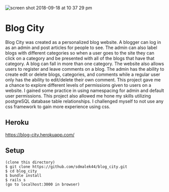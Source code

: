 ![screen shot 2018-09-18 at 10 37 29 pm](https://user-images.githubusercontent.com/30483194/46432616-e8da7a00-c70b-11e8-890c-5118b9c47c33.png)
  
# Blog City

Blog City was created as a personalized blog website. A blogger can log in as an admin and post articles for people to see. The admin can also label blogs with different categories so when a user goes to the site they can click on a category and be presented with all of the blogs that have that category. A blog can fall in more than one category. The website also allows users to register and leave comments on a blog. The admin has the ability to create edit or delete blogs, categories, and comments while a regular user only has the ability to edit/delete their own comment. This project gave me a chance to explore different levels of permissions given to users on a website. I gained some practice in using namespacing for admin and default user permissions. This project also allowed me hone my skills utilizing postgreSQL database table relationships. I challenged myself to not use any css framework to gain more experience using css.  
  
## Heroku   
https://blog-city.herokuapp.com/  

## Setup  
  
```
(clone this directory)
$ git clone https://github.com/sdmalek44/blog_city.git 
$ cd blog_city 
$ bundle install 
$ rails s 
(go to localhost:3000 in browser) 
```
